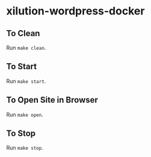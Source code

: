 # xilution-wordpress-docker

## To Clean

Run `make clean`.

## To Start

Run `make start`.

## To Open Site in Browser

Run `make open`.

## To Stop

Run `make stop`.
